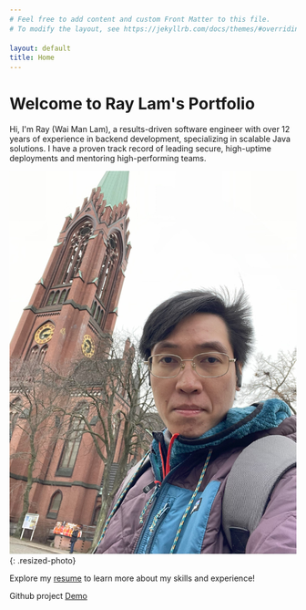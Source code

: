 ```yaml
---
# Feel free to add content and custom Front Matter to this file.
# To modify the layout, see https://jekyllrb.com/docs/themes/#overriding-theme-defaults

layout: default
title: Home
---
```

# Welcome to Ray Lam's Portfolio

Hi, I'm Ray (Wai Man Lam), a results-driven software engineer with over 12 years of experience in backend development, specializing in scalable Java solutions. I have a proven track record of leading secure, high-uptime deployments and mentoring high-performing teams.

![Ray Photo](/assets/images/Ray_Photo.jpeg){: .resized-photo}

Explore my [resume](/about) to learn more about my skills and experience!

Github project [Demo](/demo)

